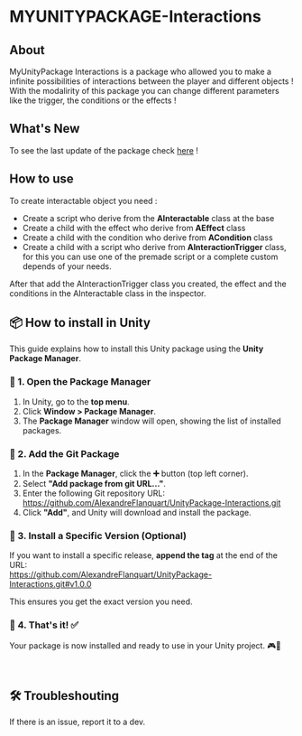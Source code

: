 # MYUNITYPACKAGE-Interactions

## About
MyUnityPackage Interactions is a package who allowed you to make a infinite possibilities of interactions between the player and different objects !
With the modalirity of this package you can change different parameters like the trigger, the conditions or the effects !

## What's New
To see the last update of the package check [here](CHANGELOG.md) !

## How to use
To create interactable object you need :
- Create a script who derive from the <b>AInteractable</b> class at the base
- Create a child with the effect who derive from <b>AEffect</b> class
- Create a child with the condition who derive from <b>ACondition</b> class
- Create a child with a script who derive from <b>AInteractionTrigger</b> class, for this you can use one of the premade script or a complete custom depends of your needs.

After that add the AInteractionTrigger class you created, the effect and the conditions in the AInteractable class in the inspector.

## 📦 How to install in Unity
This guide explains how to install this Unity package using the **Unity Package Manager**.

### 🔹 1. Open the Package Manager
1. In Unity, go to the **top menu**.
2. Click **Window > Package Manager**.
3. The **Package Manager** window will open, showing the list of installed packages.

### 🔹 2. Add the Git Package
1. In the **Package Manager**, click the **➕** button (top left corner).
2. Select **"Add package from git URL..."**.
3. Enter the following Git repository URL: <br>
   https://github.com/AlexandreFlanquart/UnityPackage-Interactions.git
4. Click **"Add"**, and Unity will download and install the package.

### 🔹 3. Install a Specific Version (Optional)
If you want to install a specific release, **append the tag** at the end of the URL: <br>
https://github.com/AlexandreFlanquart/UnityPackage-Interactions.git#v1.0.0

This ensures you get the exact version you need.

### 🔹 4. That's it! ✅
Your package is now installed and ready to use in your Unity project. 🎮🚀

<br>

## 🛠️ Troubleshouting
If there is an issue, report it to a dev.
